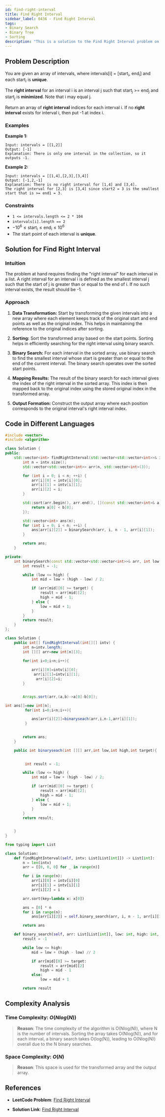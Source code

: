 ```yaml
---
id: find-right-interval
title: Find Right Interval
sidebar_label: 0436 - Find Right Interval
tags:
- Binary Search
- Binary Tree
- Sorting
description: "This is a solution to the Find Right Interval problem on LeetCode."
---
```


## Problem Description

You are given an array of intervals, where intervals[i] = [$\text{start}_i$, $\text{end}_i$] and each $\text{start}_i$ is **unique**.

The **right interval** for an interval i is an interval j such that $\text{start}_j$ >= $\text{end}_j$ and $\text{start}_j$ is **minimized**. Note that i may equal j.

Return an array of **right interval** indices for each interval i. If no **right interval** exists for interval i, then put -1 at index i.

### Examples

**Example 1:**

```
Input: intervals = [[1,2]]
Output: [-1]
Explanation: There is only one interval in the collection, so it outputs -1.
```

**Example 2:**

```
Input: intervals = [[1,4],[2,3],[3,4]]
Output: [-1,2,-1]
Explanation: There is no right interval for [1,4] and [3,4].
The right interval for [2,3] is [3,4] since start2 = 3 is the smallest start that is >= end1 = 3.
```

### Constraints

- `1 <= intervals.length <= 2 * 104`
- `intervals[i].length == 2`
- $-10^6 \leq \text{start}_i \leq \text{end}_i \leq 10^6$
- The start point of each interval is **unique**.

## Solution for Find Right Interval

### Intuition

The problem at hand requires finding the "right interval" for each interval in a list. A right interval for an interval i is defined as the smallest interval j such that the start of j is greater than or equal to the end of i. If no such interval exists, the result should be -1.

### Approach

1. **Data Transformation:** Start by transforming the given intervals into a new array where each element keeps track of the original start and end points as well as the original index. This helps in maintaining the reference to the original indices after sorting.

2. **Sorting:** Sort the transformed array based on the start points. Sorting helps in efficiently searching for the right interval using binary search.

3. **Binary Search:** For each interval in the sorted array, use binary search to find the smallest interval whose start is greater than or equal to the end of the current interval. The binary search operates over the sorted start points.

4. **Mapping Results:** The result of the binary search for each interval gives the index of the right interval in the sorted array. This index is then mapped back to the original index using the stored original index in the transformed array.

5. **Output Formation:** Construct the output array where each position corresponds to the original interval's right interval index.

## Code in Different Languages

<Tabs>
<TabItem value="cpp" label="C++">
  <SolutionAuthor name="@Shreyash3087"/>

```cpp
#include <vector>
#include <algorithm>

class Solution {
public:
    std::vector<int> findRightInterval(std::vector<std::vector<int>>& intv) {
        int n = intv.size();
        std::vector<std::vector<int>> arr(n, std::vector<int>(3));

        for (int i = 0; i < n; ++i) {
            arr[i][0] = intv[i][0];
            arr[i][1] = intv[i][1];
            arr[i][2] = i;
        }

        std::sort(arr.begin(), arr.end(), [](const std::vector<int>& a, const std::vector<int>& b) {
            return a[0] < b[0];
        });

        std::vector<int> ans(n);
        for (int i = 0; i < n; ++i) {
            ans[arr[i][2]] = binarySearch(arr, i, n - 1, arr[i][1]);
        }

        return ans;
    }

private:
    int binarySearch(const std::vector<std::vector<int>>& arr, int low, int high, int target) {
        int result = -1;

        while (low <= high) {
            int mid = low + (high - low) / 2;

            if (arr[mid][0] >= target) {
                result = arr[mid][2];
                high = mid - 1;
            } else {
                low = mid + 1;
            }
        }
        return result;
    }
};

```
</TabItem>
<TabItem value="java" label="Java">
  <SolutionAuthor name="@Shreyash3087"/>

```java
class Solution {
    public int[] findRightInterval(int[][] intv) {
        int n=intv.length;
        int [][] arr=new int[n][3];

        for(int i=0;i<n;i++){
           
            arr[i][0]=intv[i][0];
             arr[i][1]=intv[i][1];
              arr[i][2]=i;
        }


        Arrays.sort(arr,(a,b)->a[0]-b[0]);

int ans[]=new int[n];
         for(int i=0;i<n;i++){

            ans[arr[i][2]]=binaryseach(arr,i,n-1,arr[i][1]);
         }
        

        return ans;
    }

    public int binaryseach(int [][] arr,int low,int high,int target){

        
         int result = -1; 

        while (low <= high) {
            int mid = low + (high - low) / 2;

            if (arr[mid][0] >= target) {
                result = arr[mid][2];  
                high = mid - 1;
            } else {
                low = mid + 1;
            }
        }
        return result;


    }
}
```

</TabItem>
<TabItem value="python" label="Python">
  <SolutionAuthor name="@Shreyash3087"/>

```python
from typing import List

class Solution:
    def findRightInterval(self, intv: List[List[int]]) -> List[int]:
        n = len(intv)
        arr = [[0, 0, 0] for _ in range(n)]

        for i in range(n):
            arr[i][0] = intv[i][0]
            arr[i][1] = intv[i][1]
            arr[i][2] = i

        arr.sort(key=lambda x: x[0])

        ans = [0] * n
        for i in range(n):
            ans[arr[i][2]] = self.binary_search(arr, i, n - 1, arr[i][1])

        return ans

    def binary_search(self, arr: List[List[int]], low: int, high: int, target: int) -> int:
        result = -1

        while low <= high:
            mid = low + (high - low) // 2

            if arr[mid][0] >= target:
                result = arr[mid][2]
                high = mid - 1
            else:
                low = mid + 1

        return result

```
</TabItem>
</Tabs>

## Complexity Analysis

### Time Complexity: $O(Nlog(N))$

> **Reason**: The time complexity of the algorithm is O(Nlog(N)), where N is the number of intervals. Sorting the array takes O(Nlog(N)), and for each interval, a binary search takes O(log(N)), leading to O(Nlog(N)) overall due to the N binary searches.

### Space Complexity: $O(N)$

> **Reason**: This space is used for the transformed array and the output array.

## References

- **LeetCode Problem**: [Find Right Interval](https://leetcode.com/problems/find-right-interval/description/)

- **Solution Link**: [Find Right Interval](https://leetcode.com/problems/find-right-interval/solutions/)
